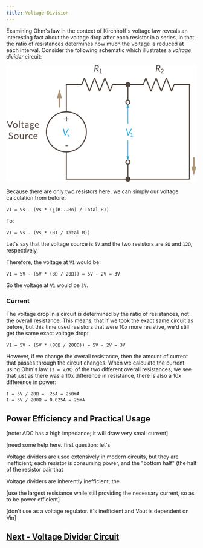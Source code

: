 ```yaml
---
title: Voltage Division
---
```


Examining Ohm's law in the context of Kirchhoff's voltage law reveals an interesting fact about the voltage drop after each resistor in a series, in that the ratio of resistances determines how much the voltage is reduced at each interval. Consider the following schematic which illustrates a _voltage divider_ circuit:

![Voltage Divider Circuit Illustration](../Voltage_Divider_Network.svg)

Because there are only two resistors here, we can simply our voltage calculation from before:

```
V1 = Vs - (Vs * (∑(R...Rn) / Total R))
```

To:

```
V1 = Vs - (Vs * (R1 / Total R))
```

Let's say that the voltage source is `5V` and the two resistors are `8Ω` and `12Ω`, respectively.

Therefore, the voltage at `V1` would be:

```
V1 = 5V - (5V * (8Ω / 20Ω)) = 5V - 2V = 3V
```

So the voltage at `V1` would be `3V`.

### Current

The voltage drop in a circuit is determined by the ratio of resistances, not the overall resistance. This means, that if we took the exact same circuit as before, but this time used resistors that were 10x more resistive, we'd still get the same exact voltage drop:

```
V1 = 5V - (5V * (80Ω / 200Ω)) = 5V - 2V = 3V
```

However, if we change the overall resistance, then the amount of current that passes through the circuit changes. When we calculate the current using Ohm's law `(I = V/R)` of the two different overall resistances, we see that just as there was a 10x difference in resistance, there is also a 10x difference in power:

```
I = 5V / 20Ω = .25A = 250mA
I = 5V / 200Ω = 0.025A = 25mA
```

## Power Efficiency and Practical Usage

[note: ADC has a high impedance; it will draw very small current]


[need some help here. first question: let's

Voltage dividers are used extensively in modern circuits, but they are inefficient; each resistor is consuming power, and the "bottom half" (the half of the resistor pair that 

Voltage dividers are inherently inefficient; the 

[use the largest resistance while still providing the necessary current, so as to be power efficient]

[don't use as a voltage regulator. it's inefficient and Vout is dependent on Vin]

## [Next - Voltage Divider Circuit](../Voltage_Divider)

<br/>
